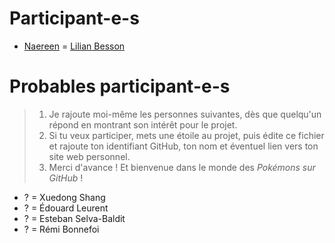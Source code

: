 # Participant-e-s
- [Naereen](https://GitHub.com/Naereen) = [Lilian Besson](https://besson.link/)


# Probables participant-e-s

> 1. Je rajoute moi-même les personnes suivantes, dès que quelqu'un répond en montrant son intérêt pour le projet.
> 2. Si tu veux participer, mets une étoile au projet, puis édite ce fichier et rajoute ton identifiant GitHub, ton nom et éventuel lien vers ton site web personnel.
> 3. Merci d'avance ! Et bienvenue dans le monde des *Pokémons sur GitHub* !

- ? = Xuedong Shang
- ? = Édouard Leurent
- ? = Esteban Selva-Baldit
- ? = Rémi Bonnefoi
